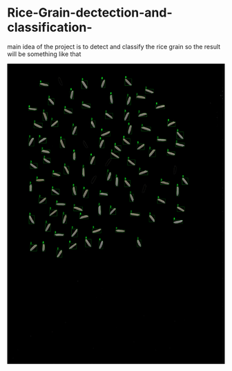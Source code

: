 # Rice-Grain-dectection-and-classification-

main idea of the project is to detect and classify the rice grain so the result will be something like that 

![](images/after.png)


